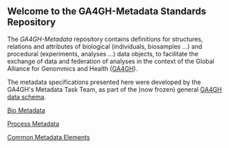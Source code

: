 ## Welcome to the GA4GH-Metadata Standards Repository

The *GA4GH-Metadata* repository contains definitions for structures, relations and attributes of biological (individuals, biosamples ...) and procedural (experiments, analyses ...) data objects, to facilitate the exchange of data and federation of analyses in the context of the Global Alliance for Genommics and Health ([GA4GH](http://ga4gh.org)).

The metadata specifications presented here were developed by the GA4GH's Metadata Task Team, as part of the )now frozen) general [GA4GH data schema](https://github.com/ga4gh/ga4gh-schemas/).

[Bio Metadata](./schema/bio_metadata.proto)

[Process Metadata](./schema/process_metadata.proto)

[Common Metadata Elements](./schema/common.proto)



<!--
[Bio-Metadata (full path)](https://github.com/ga4gh-metadata/ga4gh-metadata/blob/master/schema/bio_metadata.proto)
-->
